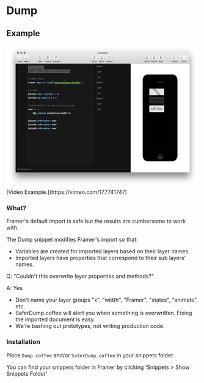# Dump

## Example
<img src="https://raw.githubusercontent.com/IanBellomy/Dump/master/example.png" width=582 height=374>
[Video Example.](https://vimeo.com/177741747)


### What?

Framer's default import is safe but the results are cumbersome to work with. 

The Dump snippet modifies Framer's import so that: 

- Variables are created for imported layers based on their layer names.
- Imported layers have properties that correspond to their sub layers' names.

Q: "Couldn't this overwrite layer properties and methods?"

A: Yes.

- Don't name your layer groups "x", "width", "Framer", "states", "animate", etc. 
- SaferDump.coffee will alert you when something is overwritten. Fixing the imported document is easy.
- We're bashing out prototypes, not writing production code.




### Installation

Place `Dump.coffee` and/or `SaferDump.coffee` in your snippets folder. 

You can find your snippets folder in Framer by clicking 'Snippets > Show Snippets Folder'
